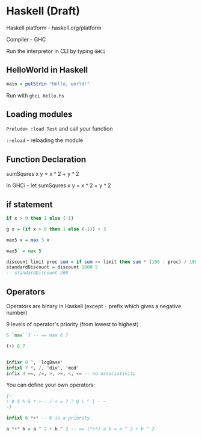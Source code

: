 # Haskell (Draft)

Haskell platform - haskell.org/platform

Compiler - GHC

Run the interpretor in CLI by typing `GHCi`

## HelloWorld in Haskell

```haskell
main = putStrLn "Hello, world!"
```

Run with `ghci Hello.hs`

## Loading modules

`Prelude> :load Test` and call your function

`:reload` - reloading the module

## Function Declaration

sumSqures x y = x ^ 2 + y ^ 2

In GHCi - let sumSqures x y = x ^ 2 + y ^ 2

## if statement

```haskell
if x > 0 then 1 else (-1)

g x = (if x > 0 then 1 else (-1)) + 3
```

```haskell
max5 x = max 5 x

max5` = max 5
```

```haskell
discount limit proc sum = if sum >= limit then sum * (100 - proc) / 100 else sum
standardDiscount = discount 1000 5
-- standardDiscount 200
```

## Operators

Operators are binary in Haskell (except `-` prefix which gives a negative number)

9 levels of operator's priority (from lowest to highest)

```haskell
6 `max` 7 -- == max 6 7

(+) 6 7


infixr 8 ^, 'logBase'
infixl 7 *, /, 'div', 'mod'
infix 4 ==, /=, >, >=, <, <= -- no associativity
```

You can define your own operators:
```haskell
{-
! # $ % & * + . / < = ? ? @ \ ^ | - ~
-}

infixl 6 *+* -- 6 is a priority

a *+* b = a ^ 2 + b ^ 2 -- == (*+*) a b = a ^ 2 + b ^ 2
```